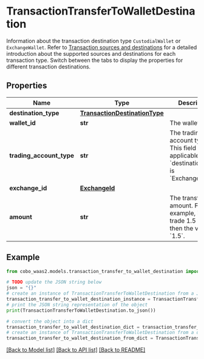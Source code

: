 # TransactionTransferToWalletDestination

Information about the transaction destination type `CustodialWallet` or `ExchangeWallet`. Refer to [Transaction sources and destinations](https://www.cobo.com/developers/v2/guides/transactions/sources-and-destinations) for a detailed introduction about the supported sources and destinations for each transaction type.  Switch between the tabs to display the properties for different transaction destinations. 

## Properties

Name | Type | Description | Notes
------------ | ------------- | ------------- | -------------
**destination_type** | [**TransactionDestinationType**](TransactionDestinationType.md) |  | 
**wallet_id** | **str** | The wallet ID. | 
**trading_account_type** | **str** | The trading account type. This field is only applicable when &#x60;destination_type&#x60; is &#x60;ExchangeWallet&#x60;. | [optional] 
**exchange_id** | [**ExchangeId**](ExchangeId.md) |  | [optional] 
**amount** | **str** | The transfer amount. For example, if you trade 1.5 BTC, then the value is &#x60;1.5&#x60;.  | 

## Example

```python
from cobo_waas2.models.transaction_transfer_to_wallet_destination import TransactionTransferToWalletDestination

# TODO update the JSON string below
json = "{}"
# create an instance of TransactionTransferToWalletDestination from a JSON string
transaction_transfer_to_wallet_destination_instance = TransactionTransferToWalletDestination.from_json(json)
# print the JSON string representation of the object
print(TransactionTransferToWalletDestination.to_json())

# convert the object into a dict
transaction_transfer_to_wallet_destination_dict = transaction_transfer_to_wallet_destination_instance.to_dict()
# create an instance of TransactionTransferToWalletDestination from a dict
transaction_transfer_to_wallet_destination_from_dict = TransactionTransferToWalletDestination.from_dict(transaction_transfer_to_wallet_destination_dict)
```
[[Back to Model list]](../README.md#documentation-for-models) [[Back to API list]](../README.md#documentation-for-api-endpoints) [[Back to README]](../README.md)


